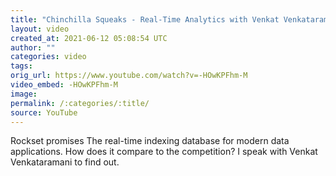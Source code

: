 ```yaml
---
title: "Chinchilla Squeaks - Real-Time Analytics with Venkat Venkataramani of Rockset"
layout: video
created_at: 2021-06-12 05:08:54 UTC
author: ""
categories: video
tags: 
orig_url: https://www.youtube.com/watch?v=-HOwKPFhm-M
video_embed: -HOwKPFhm-M
image:
permalink: /:categories/:title/
source: YouTube
---
```

Rockset promises The real-time indexing database for modern data applications. How does it compare to the competition? I speak with Venkat Venkataramani to find out.